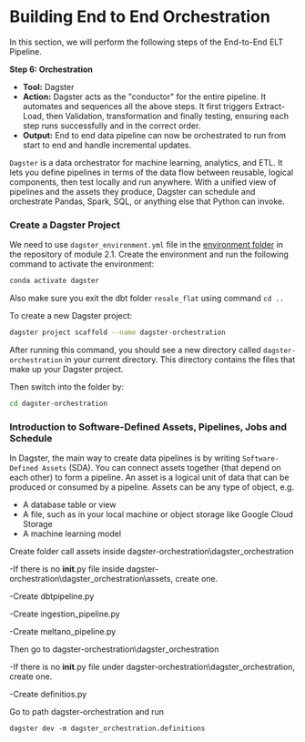 # Building End to End Orchestration

In this section, we will perform the following steps of the End-to-End ELT Pipeline.

**Step 6: Orchestration**

- **Tool:** Dagster
- **Action:** Dagster acts as the "conductor" for the entire pipeline. It automates and sequences all the above steps. It first triggers Extract-Load, then Validation, transformation and finally testing, ensuring each step runs successfully and in the correct order.
- **Output:** End to end data pipeline can now be orchestrated to run from start to end and handle incremental updates.

`Dagster` is a data orchestrator for machine learning, analytics, and ETL. It lets you define pipelines in terms of the data flow between reusable, logical components, then test locally and run anywhere. With a unified view of pipelines and the assets they produce, Dagster can schedule and orchestrate Pandas, Spark, SQL, or anything else that Python can invoke.

### Create a Dagster Project

We need to use `dagster_environment.yml` file in the [environment folder](https://github.com/su-ntu-ctp/5m-data-2.1-intro-big-data-eng/tree/main/environments) in the repository of module 2.1. Create the environment and run the following command to activate the environment:

```bash
conda activate dagster
```

Also make sure you exit the dbt folder `resale_flat` using command `cd ..`

To create a new Dagster project:

```bash
dagster project scaffold --name dagster-orchestration
```

After running this command, you should see a new directory called `dagster-orchestration` in your current directory. This directory contains the files that make up your Dagster project. 

Then switch into the folder by:

```bash
cd dagster-orchestration
```

### Introduction to Software-Defined Assets, Pipelines, Jobs and Schedule

In Dagster, the main way to create data pipelines is by writing `Software-Defined Assets` (SDA). You can connect assets together (that depend on each other) to form a pipeline. An asset is a logical unit of data that can be produced or consumed by a pipeline. Assets can be any type of object, e.g.

- A database table or view
- A file, such as in your local machine or object storage like Google Cloud Storage
- A machine learning model



Create folder call assets inside dagster-orchestration\dagster_orchestration

-If there is no __init__.py file inside dagster-orchestration\dagster_orchestration\assets, create one.

-Create dbtpipeline.py 

-Create ingestion_pipeline.py

-Create meltano_pipeline.py

Then go to dagster-orchestration\dagster_orchestration

-If there is no __init__.py file under dagster-orchestration\dagster_orchestration, create one.

-Create definitios.py

Go to path dagster-orchestration and run

```
dagster dev -m dagster_orchestration.definitions
```